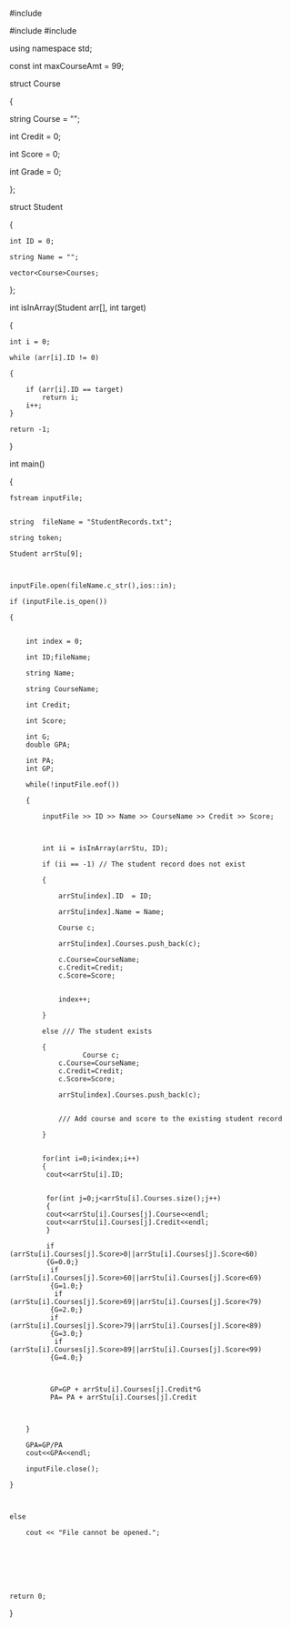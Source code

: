 #include <iostream>

#include <fstream>
#include<vector>



using namespace std;

const int maxCourseAmt = 99;



struct Course

{

string Course = "";

int Credit = 0;

int Score = 0;

int Grade = 0;

};



struct Student

{

    int ID = 0;

    string Name = "";

    vector<Course>Courses;

};



int isInArray(Student arr[], int target)

{

    int i = 0;

    while (arr[i].ID != 0)

    {

        if (arr[i].ID == target)
            return i;
        i++;
    }

    return -1;



}


int main()

{

    fstream inputFile;


    string  fileName = "StudentRecords.txt";

    string token;

    Student arrStu[9];



    inputFile.open(fileName.c_str(),ios::in);

    if (inputFile.is_open())

    {


        int index = 0;

        int ID;fileName;

        string Name;

        string CourseName;

        int Credit;

        int Score;

        int G;
        double GPA;

        int PA;
        int GP;

        while(!inputFile.eof())

        {

            inputFile >> ID >> Name >> CourseName >> Credit >> Score;



            int ii = isInArray(arrStu, ID);

            if (ii == -1) // The student record does not exist

            {

                arrStu[index].ID  = ID;

                arrStu[index].Name = Name;

                Course c;

                arrStu[index].Courses.push_back(c);

                c.Course=CourseName;
                c.Credit=Credit;
                c.Score=Score;


                index++;

            }

            else /// The student exists

            {
                      Course c;
                c.Course=CourseName;
                c.Credit=Credit;
                c.Score=Score;

                arrStu[index].Courses.push_back(c);


                /// Add course and score to the existing student record

            }


            for(int i=0;i<index;i++)
            {
             cout<<arrStu[i].ID;


             for(int j=0;j<arrStu[i].Courses.size();j++)
             {
             cout<<arrStu[i].Courses[j].Course<<endl;
             cout<<arrStu[i].Courses[j].Credit<<endl;
             }

             if (arrStu[i].Courses[j].Score>0||arrStu[i].Courses[j].Score<60)
             {G=0.0;}
              if (arrStu[i].Courses[j].Score>60||arrStu[i].Courses[j].Score<69)
              {G=1.0;}
               if (arrStu[i].Courses[j].Score>69||arrStu[i].Courses[j].Score<79)
              {G=2.0;}
              if (arrStu[i].Courses[j].Score>79||arrStu[i].Courses[j].Score<89)
              {G=3.0;}
               if (arrStu[i].Courses[j].Score>89||arrStu[i].Courses[j].Score<99)
              {G=4.0;}



              GP=GP + arrStu[i].Courses[j].Credit*G
              PA= PA + arrStu[i].Courses[j].Credit



        }

        GPA=GP/PA
        cout<<GPA<<endl;

        inputFile.close();

    }



    else

        cout << "File cannot be opened.";







    return 0;

}

